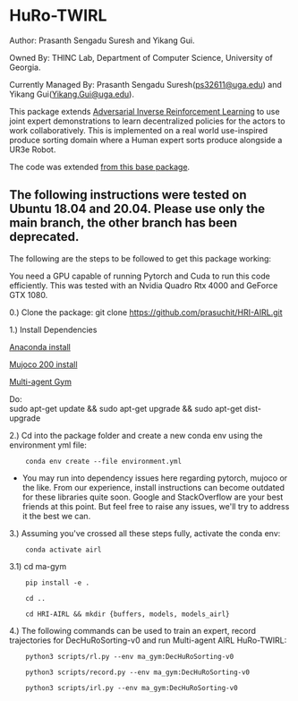 # HuRo-TWIRL

Author: Prasanth Sengadu Suresh and Yikang Gui.

Owned By: THINC Lab, Department of Computer Science,
          University of Georgia.

Currently Managed By: Prasanth Sengadu Suresh(ps32611@uga.edu) and Yikang Gui(Yikang.Gui@uga.edu).

This package extends [Adversarial Inverse Reinforcement Learning](https://arxiv.org/pdf/1710.11248.pdf) to use joint expert demonstrations to learn decentralized policies for the actors to work collaboratively. This is implemented on a real world use-inspired produce sorting domain where a Human expert sorts produce alongside a UR3e Robot.

The code was extended [from this base package](https://github.com/ku2482/gail-airl-ppo.pytorch).

## The following instructions were tested on Ubuntu 18.04 and 20.04. Please use only the main branch, the other branch has been deprecated.

The following are the steps to be followed to get this package working:

  You need a GPU capable of running Pytorch and Cuda to run this code efficiently. This was tested with an Nvidia Quadro Rtx 4000 and GeForce GTX 1080.

  0.) Clone the package:
        git clone https://github.com/prasuchit/HRI-AIRL.git
  
  1.) Install Dependencies
  
   [Anaconda install](https://docs.anaconda.com/anaconda/install/linux/)
      
   [Mujoco 200 install](https://brucknem.github.io/posts/setup-mujoco-py-and-robosuite/)

   [Multi-agent Gym](https://github.com/prasuchit/ma-gym.git)
   
   Do:        
        sudo apt-get update && sudo apt-get upgrade && sudo apt-get dist-upgrade
   
  2.) Cd into the package folder and create a new conda env using the environment yml file:
   
        conda env create --file environment.yml
     
   - You may run into dependency issues here regarding pytorch, mujoco or the like. From our experience, install instructions can become outdated for these libraries quite soon. Google and StackOverflow are your best friends at this point. But feel free to raise any issues, we'll try to address it the best we can. 
      
  3.) Assuming you've crossed all these steps fully, activate the conda env:

        conda activate airl

  3.1) cd ma-gym

        pip install -e . 

        cd ..
    
        cd HRI-AIRL && mkdir {buffers, models, models_airl}

  4.) The following commands can be used to train an expert, record trajectories for DecHuRoSorting-v0 and run Multi-agent AIRL HuRo-TWIRL:

        python3 scripts/rl.py --env ma_gym:DecHuRoSorting-v0

        python3 scripts/record.py --env ma_gym:DecHuRoSorting-v0

        python3 scripts/irl.py --env ma_gym:DecHuRoSorting-v0
